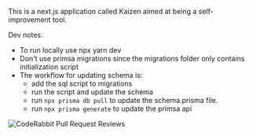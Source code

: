 This is a next.js  application called Kaizen aimed at being a self-improvement tool.



Dev notes.

 - To run locally use npx yarn dev
 - Don't use primsa migrations since the migrations folder only contains initialization script
 - The workflow for updating schema is:
   - add the sql script to migrations
   - run the script and update the schema
   - run `npx prisma db pull` to update the schema.prisma file.
   - run `npx prisma generate` to update the primsa api

![CodeRabbit Pull Request Reviews](https://img.shields.io/coderabbit/prs/github/jedi116/self_tracker?labelColor=171717&color=FF570A&link=https%3A%2F%2Fcoderabbit.ai&label=CodeRabbit%20Reviews)